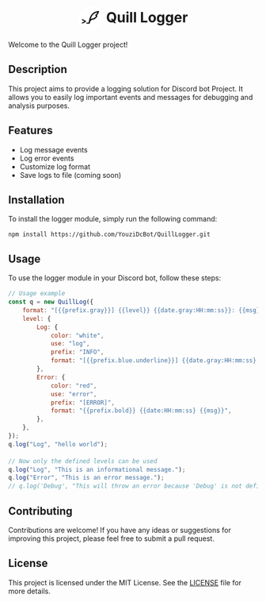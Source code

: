 <p>
    <h1 align="center"> <img src="QuillLog.png" alt="Quill Logger" width="50" height="50" style="border-radius: 50%; vertical-align: middle;">
     Quill Logger</h1>
</p>

Welcome to the Quill Logger project!

## Description

This project aims to provide a logging solution for Discord bot Project. It allows you to easily log important events and messages for debugging and analysis purposes.

## Features

-   Log message events
-   Log error events
-   Customize log format
-   Save logs to file (coming soon)

## Installation

To install the logger module, simply run the following command:

```
npm install https://github.com/YouziDcBot/QuillLogger.git
```

## Usage

To use the logger module in your Discord bot, follow these steps:

```javascript
// Usage example
const q = new QuillLog({
	format: "[{{prefix.gray}}] {{level}} {{date.gray:HH:mm:ss}}: {{msg}}",
	level: {
		Log: {
			color: "white",
			use: "log",
			prefix: "INFO",
			format: "[{{prefix.blue.underline}}] {{date.gray:HH:mm:ss}: {{msg}}",
		},
		Error: {
			color: "red",
			use: "error",
			prefix: "[ERROR]",
			format: "{{prefix.bold}} {{date:HH:mm:ss} {{msg}}",
		},
	},
});
q.log("Log", "hello world");

// Now only the defined levels can be used
q.log("Log", "This is an informational message.");
q.log("Error", "This is an error message.");
// q.log('Debug', "This will throw an error because 'Debug' is not defined.");
```

## Contributing

Contributions are welcome! If you have any ideas or suggestions for improving this project, please feel free to submit a pull request.

## License

This project is licensed under the MIT License. See the [LICENSE](LICENSE) file for more details.
